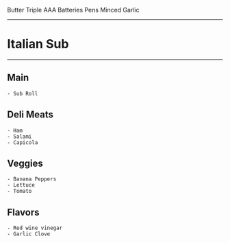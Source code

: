 Butter
Triple AAA Batteries
Pens
Minced Garlic

---

# Italian Sub

---

## Main

    - Sub Roll

## Deli Meats

    - Ham
    - Salami
    - Capicola

## Veggies

    - Banana Peppers
    - Lettuce
    - Tomato

## Flavors

    - Red wine vinegar
    - Garlic Clove
